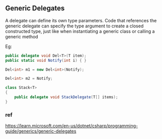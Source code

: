## Generic Delegates

A delegate can define its own type parameters. Code that references the generic delegate can specify the type argument to create a closed constructed type, just like when instantiating a generic class or calling a generic method

Eg:
```cs
public delegate void Del<T>(T item);
public static void Notify(int i) { }

Del<int> m1 = new Del<int>(Notify);
```
```cs
Del<int> m2 = Notify;
```

```cs
class Stack<T>
{
    public delegate void StackDelegate(T[] items);
}

```

### ref 
https://learn.microsoft.com/en-us/dotnet/csharp/programming-guide/generics/generic-delegates

